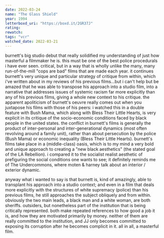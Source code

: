 ```yaml
---
date: 2022-03-24
name: "The Glass Shield"
year: 1994
letterboxd_uri: "https://boxd.it/2GR37J"
rating: 
rewatch: 
tags: "vcr"
watched_date: 2022-03-21
---
```


burnett's big studio debut that really solidified my understanding of just how masterful a filmmaker he is. this must be one of the best police procedurals i have ever seen. critical, but in a way that is wholly unlike the many, many run-of-the-mill "cops are bad" films that are made each year. it continues burnett's very unique and particular strategy of critique from within, which i've written about in my reviews of his previous films...but i can't help but be amazed that he was able to transpose his approach into a studio film, into a narrative that addresses issues of systemic racism far more explicitly than any of his previous films, giving a whole new context to his critique. the apparent apoliticism of burnett's oeuvre really comes out when you juxtapose his films with those of his peers: i watched this in a double feature with Bush Mama, which along with Bless Their Little Hearts, is very explicit in its critique of the socio-economic conditions faced by black people in the united states. the conflict in burnett's films is generally the product of inter-personal and inter-generational dynamics (most often revolving around a family unit), rather than about persecution by the police (Bush Mama) or economic inequality (Bless Their Little Hearts). burnett's films take place in a (middle-class) oasis, which is to my mind a very bold and unique approach to creating a "new black aesthetics" (the stated goal of the LA Rebellion). i compared it to the socialist realist aesthetic of prefiguring the social conditions one wants to see; it definitely reminds me of The Undercommons, where moten & harney talk about an interior / exterior dynamic.

anyway what i wanted to say is that burnett is, kind of amazingly, able to transplant his approach into a studio context; and even in a film that deals more explicitly with the structures of white supremacy (police) than his previous films, he still approaches the subject obliquely and from within. obviously the two main leads, a black man and a white woman, are both sheriffs. outsiders, but nonetheless part of the institution that is being critically represented. both make repeated references to how good a job it is, and how they are motivated primarily by money. neither of them are really committed to the institution, and JJ only becomes committed to exposing its corruption after he becomes complicit in it. all in all, a masterful film.
